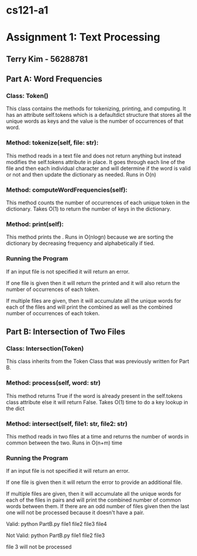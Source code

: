 # cs121-a1

# Assignment 1: Text Processing
## Terry Kim - 56288781
## Part A: Word Frequencies

### Class: Token()

This class contains the methods for tokenizing, printing, and computing. It has an attribute self.tokens which is a defaultdict structure that stores all the unique words as keys
and the value is the number of occurrences of that word. 

### Method: tokenize(self, file: str):

This method reads in a text file and does not return anything but instead modifies the self.tokens attribute in place. It goes through each line of the file and then each individual character and will determine if the word is valid or not and then update the dictionary as needed. Runs in O(n)

### Method: computeWordFrequencies(self):

This method counts the number of occurrences of each unique token in the dictionary. Takes O(1) to return the number of keys in the dictionary.

### Method: print(self):

This method prints the <token> <freq>. Runs in O(nlogn) because we are sorting the dictionary by decreasing frequency and alphabetically if tied.

### Running the Program

If an input file is not specified it will return an error.

If one file is given then it will return the printed <token> <freq> and it will also return the number of occurrences of each token.

If multiple files are given, then it will accumulate all the unique words for each of the files and will print the combined <token> <freq> as well as the combined number of occurrences of each token.

## Part B: Intersection of Two Files

### Class: Intersection(Token)

This class inherits from the Token Class that was previously written for Part B.

### Method: process(self, word: str) 

This method returns True if the word is already present in the self.tokens class attribute else it will return False. Takes O(1) time to do a key lookup in the dict

### Method: intersect(self, file1: str, file2: str)

This method reads in two files at a time and returns the number of words in common between the two. Runs in O(n+m) time

### Running the Program

If an input file is not specified it will return an error.

If one file is given then it will return the error to provide an additional file.

If multiple files are given, then it will accumulate all the unique words for each of the files in pairs and will print the combined number of common words between them. If there are an odd number of files given then the last one will not be processed because it doesn't have a pair.

Valid:
python PartB.py file1 file2 file3 file4

Not Valid:
python PartB.py file1 file2 file3

file 3 will not be processed
